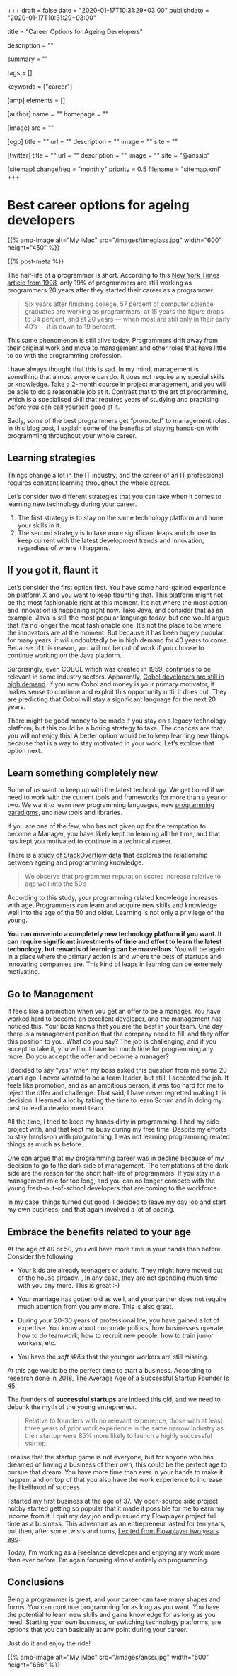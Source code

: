 +++
draft = false
date = "2020-01-17T10:31:29+03:00"
publishdate = "2020-01-17T10:31:29+03:00"

title = "Career Options for Ageing Developers"

description = ""

summary = ""

tags = []

keywords = ["career"]

[amp]
    elements = []

[author]
    name = ""
    homepage = ""

[image]
    src = ""

[ogp]
    title = ""
    url = ""
    description = ""
    image = ""
    site = ""

[twitter]
    title = ""
    url = ""
    description = ""
    image = ""
    site = "@anssip"

[sitemap]
    changefreq = "monthly"
    priority = 0.5
    filename = "sitemap.xml"
+++

# Best career options for ageing developers

{{% amp-image alt="My iMac" src="/images/timeglass.jpg" width="600" height="450" %}}
 
{{% post-meta %}}

The half-life of a programmer is short. According to this [New York Times article from 1998](https://www.nytimes.com/1998/01/26/opinion/now-hiring-if-you-re-young.html), only 19% of programmers are still working as programmers 20 years after they started their career as a programmer. 

>Six years after finishing college, 57 percent of computer science graduates are working as programmers; at 15 years the figure drops to 34 percent, and at 20 years — when most are still only in their early 40’s — it is down to 19 percent.

This same phenomenon is still alive today. Programmers drift away from their original work and move to management and other roles that have little to do with the programming profession.

I have always thought that this is sad. In my mind, management is something that almost anyone can do. It does not require any special skills or knowledge. Take a 2-month course in project management, and you will be able to do a reasonable job at it. Contrast that to the art of programming, which is a specialised skill that requires years of studying and practising before you can call yourself good at it.   

Sadly, some of the best programmers get “promoted” to management roles. In this blog post, I explain some of the benefits of staying hands-on with programming throughout your whole career.  

## Learning strategies

Things change a lot in the IT industry, and the career of an IT professional requires constant learning throughout the whole career.   

Let’s consider two different strategies that you can take when it comes to learning new technology during your career.    

1. The first strategy is to stay on the same technology platform and hone your skills in it. 
2. The second strategy is to take more significant leaps and choose to keep current with the latest development trends and innovation, regardless of where it happens. 

## If you got it, flaunt it   

Let’s consider the first option first. You have some hard-gained experience on platform X and you want to keep flaunting that. This platform might not be the most fashionable right at this moment. It’s not where the most action and innovation is happening right now. Take Java, and consider that as an example. Java is still the most popular language today, but one would argue that it’s no longer the most fashionable one. It’s not the place to be where the innovators are at the moment. But because it has been hugely popular for many years, it will undoubtedly be in high demand for 40 years to come. Because of this reason, you will not be out of work if you choose to continue working on the Java platform.  

Surprisingly, even COBOL which was created in 1959, continues to be relevant in some industry sectors. Apparently, [Cobol developers are still in high demand](https://www.iceuro.com/cobol-programmers-in-demand). If you now Cobol and money is your primary motivator, it makes sense to continue and exploit this opportunity until it dries out. They are predicting that Cobol will stay a significant language for the next 20 years.  

There might be good money to be made if you stay on a legacy technology platform, but this could be a boring strategy to take. The chances are that you will not enjoy this! A better option would be to keep learning new things because that is a way to stay motivated in your work. Let’s explore that option next. 

## Learn something completely new

Some of us want to keep up with the latest technology. We get bored if we need to work with the current tools and frameworks for more than a year or two. We want to learn new programming languages, new [programming paradigms](/post/learning-fp), and new tools and libraries.   

If you are one of the few, who has not given up for the temptation to become a Manager, you have likely kept on learning all the time, and that has kept you motivated to continue in a technical career.  

There is a [study of StackOverflow data](https://people.engr.ncsu.edu/ermurph3/papers/msr13.pdf) that explores the relationship between ageing and programming knowledge.   

> We observe that programmer reputation scores increase relative to age well into the 50’s  

According to this study, your programming related knowledge increases with age. Programmers can learn and acquire new skills and knowledge well into the age of the 50 and older. Learning is not only a privilege of the young.   

**You can move into a completely new technology platform if you want. It can require significant investments of time and effort to learn the latest technology, but rewards of learning can be marvellous**. You will be again in a place where the primary action is and where the bets of startups and innovating companies are. This kind of leaps in learning can be extremely motivating. 

## Go to Management

It feels like a promotion when you get an offer to be a manager. You have worked hard to become an excellent developer, and the management has noticed this. Your boss knows that you are the best in your team. One day there is a management position that the company need to fill, and they offer this position to you. What do you say? The job is challenging, and if you accept to take it, you will not have too much time for programming any more. Do you accept the offer and become a manager?

 I decided to say “yes” when my boss asked this question from me some 20 years ago. I never wanted to be a team leader, but still, I accepted the job. It feels like promotion, and as an ambitious person, it was too hard for me to reject the offer and challenge. That said, I have never regretted making this decision. I learned a lot by taking the time to learn Scrum and in doing my best to lead a development team.   

All the time, I tried to keep my hands dirty in programming. I had my side project with, and that kept me busy during my free time. Despite my efforts to stay hands-on with programming, I was not learning programming related things as much as before.   

One can argue that my programming career was in decline because of my decision to go to the dark side of management. The temptations of the dark side are the reason for the short half-life of programmers. If you stay in a management role for too long, and you can no longer compete with the young fresh-out-of-school developers that are coming to the workforce.  

In my case, things turned out good. I decided to leave my day job and start my own business, and that again involved a lot of coding.  

## Embrace the benefits related to your age

At the age of 40 or 50, you will have more time in your hands than before. Consider the following:

* Your kids are already teenagers or adults. They might have moved out of the house already. , In any case, they are not spending much time with you any more.  This is great :-) 

* Your marriage has gotten old as well, and your partner does not require much attention from you any more. This is also great. 

* During your 20-30 years of professional life, you have gained a lot of expertise. You know about corporate politics, how businesses operate, how to do teamwork, how to recruit new people, how to train junior workers, etc. 

* You have the *soft skills* that the younger workers are still missing. 

At this age would be the perfect time to start a business. According to research done in 2018, [The Average Age of a Successful Startup Founder Is 45](https://hbr.org/2018/07/research-the-average-age-of-a-successful-startup-founder-is-45).

The founders of **successful startups** are indeed this old, and we need to debunk the myth of the young entrepreneur. 

> Relative to founders with no relevant experience, those with at least three years of prior work experience in the same narrow industry as their startup were 85% more likely to launch a highly successful startup.  

I realise that the startup game is not everyone, but for anyone who has dreamed of having a business of their own, this could be the perfect age to pursue that dream. You have more time than ever in your hands to make it happen, and on top of that you also have the work experience to increase the likelihood of success. 

I started my first business at the age of 37. My open-source side project hobby started getting so popular that it made it possible for me to earn my income from it. I quit my day job and pursued my Flowplayer project full time as a business. This adventure as an entrepreneur lasted for ten years, but then, after some twists and turns, [I exited from Flowplayer two years ago](/post/leafingflow).

Today, I’m working as a Freelance developer and enjoying my work more than ever before. I’m again focusing almost entirely on programming.

## Conclusions  

Being a programmer is great, and your career can take many shapes and forms. You can continue programming for as long as you want. You have the potential to learn new skills and gains knowledge for as long as you need. Starting your own business, or switching technology platforms, are options that you can basically at any point during your career.  

Just do it and enjoy the ride!

{{% amp-image alt="My iMac" src="/images/anssi.jpg" width="500" height="666" %}}
